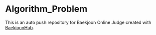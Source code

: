 # Algorithm_Problem
This is an auto push repository for Baekjoon Online Judge created with [BaekjoonHub](https://github.com/BaekjoonHub/BaekjoonHub).

